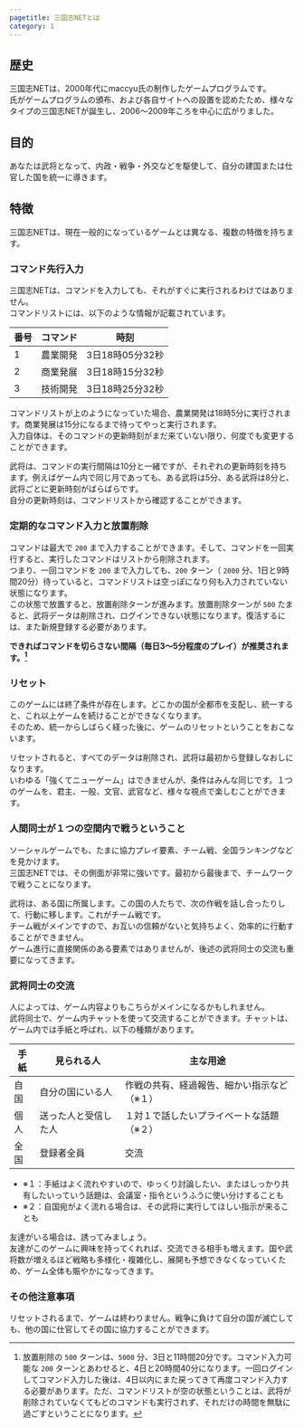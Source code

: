 ```yaml
---
pagetitle: 三国志NETとは
category: 1
---
```


## 歴史

三国志NETは、2000年代にmaccyu氏の制作したゲームプログラムです。  
氏がゲームプログラムの頒布、および各自サイトへの設置を認めたため、様々なタイプの三国志NETが誕生し、2006～2009年ころを中心に広がりました。

## 目的

あなたは武将となって、内政・戦争・外交などを駆使して、自分の建国または仕官した国を統一に導きます。

## 特徴

三国志NETは、現在一般的になっているゲームとは異なる、複数の特徴を持ちます。

### コマンド先行入力

三国志NETは、コマンドを入力しても、それがすぐに実行されるわけではありません。  
コマンドリストには、以下のような情報が記載されています。

| 番号 | コマンド | 時刻 |
|---|----|---|
| 1 | 農業開発 | 3日18時05分32秒 |
| 2 | 商業発展 | 3日18時15分32秒 |
| 3 | 技術開発 | 3日18時25分32秒 |

コマンドリストが上のようになっていた場合、農業開発は18時5分に実行されます。商業発展は15分になるまで待ってやっと実行されます。  
入力自体は、そのコマンドの更新時刻がまだ来ていない限り、何度でも変更することができます。

武将は、コマンドの実行間隔は10分と一緒ですが、それぞれの更新時刻を持ちます。例えばゲーム内で同じ月であっても、ある武将は5分、ある武将は8分と、武将ごとに更新時刻がばらばらです。  
自分の更新時刻は、コマンドリストから確認することができます。

### 定期的なコマンド入力と放置削除

コマンドは最大で `200` まで入力することができます。そして、コマンドを一回実行すると、実行したコマンドはリストから削除されます。  
つまり、一回コマンドを `200` まで入力しても、`200` ターン（ `2000` 分、1日と9時間20分）待っていると、コマンドリストは空っぽになり何も入力されていない状態になります。  
この状態で放置すると、放置削除ターンが進みます。放置削除ターンが `500` たまると、武将データは削除され、ログインできない状態になります。復活するには、また新規登録する必要があります。

**できればコマンドを切らさない間隔（毎日3～5分程度のプレイ）が推奨されます。[^1]**

[^1]: 放置削除の `500` ターンは、`5000` 分、3日と11時間20分です。コマンド入力可能な `200` ターンとあわせると、4日と20時間40分になります。一回ログインしてコマンド入力した後は、4日以内にまた戻ってきて再度コマンド入力する必要があります。ただ、コマンドリストが空の状態ということは、武将が削除されていなくてもどのコマンドも実行されず、それだけの時間を無駄に過ごすということになります。  

### リセット

このゲームには終了条件が存在します。どこかの国が全都市を支配し、統一すると、これ以上ゲームを続けることができなくなります。  
そのため、統一からしばらく経った後に、ゲームのリセットということをおこないます。

リセットされると、すべてのデータは削除され、武将は最初から登録しなおしになります。  
いわゆる「強くてニューゲーム」はできませんが、条件はみんな同じです。１つのゲームを、君主、一般、文官、武官など、様々な視点で楽しむことができます。

### 人間同士が１つの空間内で戦うということ

ソーシャルゲームでも、たまに協力プレイ要素、チーム戦、全国ランキングなどを見かけます。  
三国志NETでは、その側面が非常に強いです。最初から最後まで、チームワークで戦うことになります。

武将は、ある国に所属します。この国の人たちで、次の作戦を話し合ったりして、行動に移します。これがチーム戦です。  
チーム戦がメインですので、お互いの信頼がないと気持ちよく、効率的に行動することができません。  
ゲーム進行に直接関係のある要素ではありませんが、後述の武将同士の交流も重要になってきます。

### 武将同士の交流

人によっては、ゲーム内容よりもこちらがメインになるかもしれません。  
武将同士で、ゲーム内チャットを使って交流することができます。チャットは、ゲーム内では手紙と呼ばれ、以下の種類があります。

| 手紙 | 見られる人 | 主な用途 |
|---|---|---|
| 自国 | 自分の国にいる人 | 作戦の共有、経過報告、細かい指示など（※１） |
| 個人 | 送った人と受信した人 | １対１で話したいプライベートな話題（※２） |
| 全国 | 登録者全員 | 交流 |

* ※１：手紙はよく流れやすいので、ゆっくり討論したい、またはしっかり共有したいっていう話題は、会議室・指令というふうに使い分けすることも
* ※２：自国宛がよく流れる場合は、その武将に実行してほしい指示が来ることも

友達がいる場合は、誘ってみましょう。  
友達がこのゲームに興味を持ってくれれば、交流できる相手も増えます。国や武将数が増えるほど戦略も多様化・複雑化し、展開も予想できなくなっていくため、ゲーム全体も賑やかになってきます。

### その他注意事項

リセットされるまで、ゲームは終わりません。戦争に負けて自分の国が滅亡しても、他の国に仕官してその国に協力することができます。
